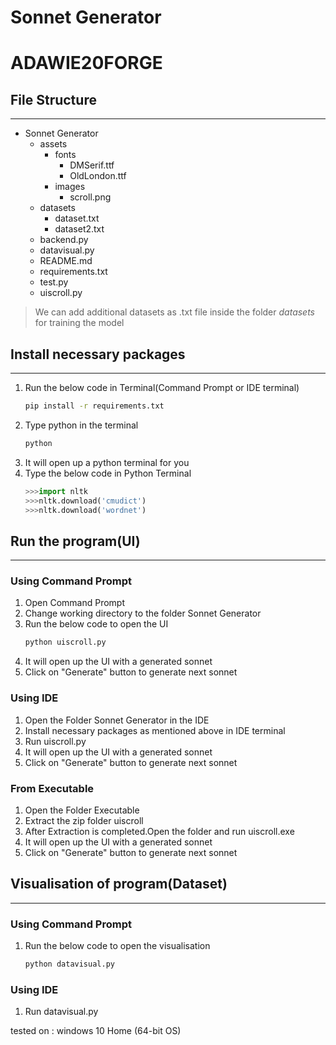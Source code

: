 # Sonnet Generator
# ADAWIE20FORGE


## File Structure
---
* Sonnet Generator
    * assets
        * fonts
            * DMSerif.ttf
            * OldLondon.ttf
        * images
            * scroll.png
    * datasets
        * dataset.txt
        * dataset2.txt
    * backend.py
    * datavisual.py
    * README.md
    * requirements.txt
    * test.py
    * uiscroll.py

  
>We can add additional datasets as .txt  file inside the folder *datasets* for training the model


## Install necessary packages
---
1. Run the below code in Terminal(Command Prompt or IDE terminal)
    ```bash
    pip install -r requirements.txt
    ```
2. Type python in the terminal
    ```bash
    python
    ```
3. It will open up a python terminal for you
4. Type the below code in Python Terminal
    ```python
    >>>import nltk
    >>>nltk.download('cmudict')
    >>>nltk.download('wordnet')
    ```

## Run the program(UI)
---
### Using Command Prompt

1. Open Command Prompt
2. Change working directory to the folder Sonnet Generator
3. Run the below code to open the UI
    ```bash
    python uiscroll.py
    ```
4. It will open up the UI with a generated sonnet
5. Click on "Generate" button to generate next sonnet

### Using IDE
1. Open the Folder Sonnet Generator in the IDE
2. Install necessary packages as mentioned above in IDE terminal
3. Run uiscroll.py
4. It will open up the UI with a generated sonnet
5. Click on "Generate" button to generate next sonnet

### From Executable
1. Open the Folder Executable
2. Extract the zip folder uiscroll
3. After Extraction is completed.Open the folder and run uiscroll.exe
4. It will open up the UI with a generated sonnet
5. Click on "Generate" button to generate next sonnet

## Visualisation of program(Dataset)
---
### Using Command Prompt

1. Run the below code to open the visualisation
    ```bash
    python datavisual.py
    ```

### Using IDE

1. Run datavisual.py

tested on : windows 10 Home (64-bit OS)
